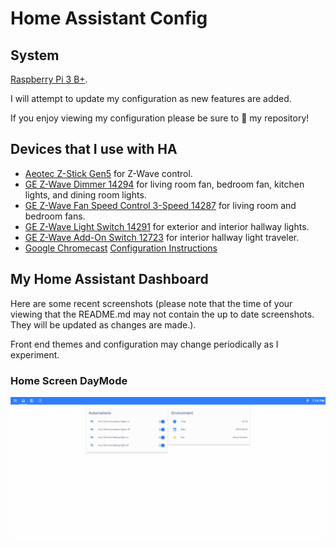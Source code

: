 # Home Assistant Config

## System
[Raspberry Pi 3 B+](https://www.amazon.com/ELEMENT-Element14-Raspberry-Pi-Motherboard/dp/B07BDR5PDW).

I will attempt to update my configuration as new features are added.

If you enjoy viewing my configuration please be sure to :star2: my repository!

## Devices that I use with HA
  * [Aeotec Z-Stick Gen5](https://www.amazon.com/dp/B00X0AWA6E/) for Z-Wave control.
  * [GE Z-Wave Dimmer 14294](https://www.amazon.com/dp/B01MUCZA1C) for living room fan, bedroom fan, kitchen lights, and dining room lights.
  * [GE Z-Wave Fan Speed Control 3-Speed 14287](https://www.amazon.com/dp/B06XTKQTTV) for living room and bedroom fans.
  * [GE Z-Wave Light Switch 14291](https://www.amazon.com/dp/B01M1AHC3R) for exterior and interior hallway lights.
  * [GE Z-Wave Add-On Switch 12723](https://www.amazon.com/dp/B00RKJS8MQ) for interior hallway light traveler.
  * [Google Chromecast](https://www.amazon.com//dp/B015UKRNGS) [Configuration Instructions](https://www.home-assistant.io/components/cast/)


## My Home Assistant Dashboard
Here are some recent screenshots (please note that the time of your viewing that the README.md may not contain the up to date screenshots. They will be updated as changes are made.).

Front end themes and configuration may change periodically as I experiment.

### Home Screen DayMode
![Alt Text](screenshots/home_day_mode.gif)
